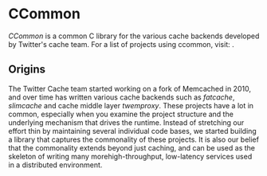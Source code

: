 # CCommon

*CCommon* is a common C library for the various cache backends developed by Twitter's cache team. For a list of projects using ccommon, visit: .

## Origins
The Twitter Cache team started working on a fork of Memcached in 2010, and over time has written various cache backends such as *fatcache*, *slimcache* and cache middle layer *twemproxy*. These projects have a lot in common, especially when you examine the project structure and the underlying mechanism that drives the runtime. Instead of stretching our effort thin by maintaining several individual code bases, we started building a library that captures the commonality of these projects. It is also our belief that the commonality extends beyond just caching, and can be used as the skeleton of writing many morehigh-throughput, low-latency services used in a distributed environment.
